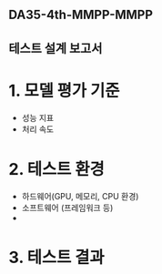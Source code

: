 ## DA35-4th-MMPP-MMPP
## 테스트 설계 보고서

# 1. 모델 평가 기준
- 성능 지표
- 처리 속도

# 2. 테스트 환경
- 하드웨어(GPU, 메모리, CPU 환경)
- 소프트웨어 (프레임워크 등)
- 
# 3. 테스트 결과